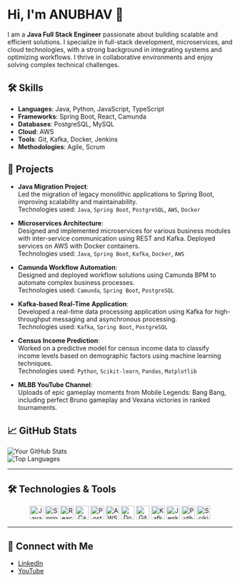 # Hi, I'm ANUBHAV 👋

I am a **Java Full Stack Engineer** passionate about building scalable and efficient solutions. I specialize in full-stack development, microservices, and cloud technologies, with a strong background in integrating systems and optimizing workflows. I thrive in collaborative environments and enjoy solving complex technical challenges.

## 🛠 Skills
- **Languages**: Java, Python, JavaScript, TypeScript
- **Frameworks**: Spring Boot, React, Camunda
- **Databases**: PostgreSQL, MySQL
- **Cloud**: AWS
- **Tools**: Git, Kafka, Docker, Jenkins
- **Methodologies**: Agile, Scrum

## 🚀 Projects
- **Java Migration Project**:  
  Led the migration of legacy monolithic applications to Spring Boot, improving scalability and maintainability.  
  Technologies used: `Java`, `Spring Boot`, `PostgreSQL`, `AWS`, `Docker`

- **Microservices Architecture**:  
  Designed and implemented microservices for various business modules with inter-service communication using REST and Kafka. Deployed services on AWS with Docker containers.  
  Technologies used: `Java`, `Spring Boot`, `Kafka`, `Docker`, `AWS`

- **Camunda Workflow Automation**:  
  Designed and deployed workflow solutions using Camunda BPM to automate complex business processes.  
  Technologies used: `Camunda`, `Spring Boot`, `PostgreSQL`

- **Kafka-based Real-Time Application**:  
  Developed a real-time data processing application using Kafka for high-throughput messaging and asynchronous processing.  
  Technologies used: `Kafka`, `Spring Boot`, `PostgreSQL`

- **Census Income Prediction**:  
  Worked on a predictive model for census income data to classify income levels based on demographic factors using machine learning techniques.  
  Technologies used: `Python`, `Scikit-learn`, `Pandas`, `Matplotlib`

- **MLBB YouTube Channel**:  
  Uploads of epic gameplay moments from Mobile Legends: Bang Bang, including perfect Bruno gameplay and Vexana victories in ranked tournaments.

## 📈 GitHub Stats
![Your GitHub Stats](https://github-readme-stats.vercel.app/api?username=Mr-AB007&show_icons=true&theme=radical)  
![Top Languages](https://github-readme-stats.vercel.app/api/top-langs/?username=Mr-AB007&layout=compact&theme=radical)

---

## 🛠 Technologies & Tools

<p align="center">
  <img src="https://img.shields.io/badge/Java-%23ED8B00.svg?style=for-the-badge&logo=java&logoColor=white" alt="Java" height="30"/>
  <img src="https://img.shields.io/badge/Spring%20Boot-%236DB33F.svg?style=for-the-badge&logo=spring-boot&logoColor=white" alt="Spring Boot" height="30"/>
  <img src="https://img.shields.io/badge/React-%2361DAFB.svg?style=for-the-badge&logo=react&logoColor=black" alt="React" height="30"/>
  <img src="https://img.shields.io/badge/Camunda-%23007acc.svg?style=for-the-badge&logo=camunda&logoColor=white" alt="Camunda" height="30"/>
  <img src="https://img.shields.io/badge/PostgreSQL-%23336791.svg?style=for-the-badge&logo=postgresql&logoColor=white" alt="PostgreSQL" height="30"/>
  <img src="https://img.shields.io/badge/AWS-%23232F3E.svg?style=for-the-badge&logo=amazon-aws&logoColor=white" alt="AWS" height="30"/>
  <img src="https://img.shields.io/badge/Docker-%232496ED.svg?style=for-the-badge&logo=docker&logoColor=white" alt="Docker" height="30"/>
  <img src="https://img.shields.io/badge/Git-%23F05033.svg?style=for-the-badge&logo=git&logoColor=white" alt="Git" height="30"/>
  <img src="https://img.shields.io/badge/Kafka-%23231F20.svg?style=for-the-badge&logo=apache-kafka&logoColor=white" alt="Kafka" height="30"/>
  <img src="https://img.shields.io/badge/Jenkins-%23D24939.svg?style=for-the-badge&logo=jenkins&logoColor=white" alt="Jenkins" height="30"/>
  <img src="https://img.shields.io/badge/Python-%2336758C.svg?style=for-the-badge&logo=python&logoColor=white" alt="Python" height="30"/>
  <img src="https://img.shields.io/badge/Scikit%20Learn-%2335495E.svg?style=for-the-badge&logo=scikit-learn&logoColor=white" alt="Scikit-learn" height="30"/>
</p>

---

## 🤝 Connect with Me
- [LinkedIn](https://www.linkedin.com/in/anubhav-ranjan007/)
- [YouTube](https://www.youtube.com/@FuryGuild)
